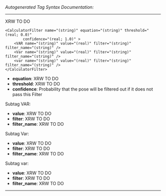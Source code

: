 _Autogenerated Tag Syntax Documentation:_

---
XRW TO DO

```
<CalculatorFilter name="(string)" equation="(string)" threshold="(real; 0.0)"
        confidence="(real; 1.0)" >
    <VAR name="(string)" value="(real)" filter="(string)" filter_name="(string)" />
    <Var name="(string)" value="(real)" filter="(string)" filter_name="(string)" />
    <var name="(string)" value="(real)" filter="(string)" filter_name="(string)" />
</CalculatorFilter>
```

-   **equation**: XRW TO DO
-   **threshold**: XRW TO DO
-   **confidence**: Probability that the pose will be filtered out if it does not pass this Filter


Subtag VAR:   

-   **value**: XRW TO DO
-   **filter**: XRW TO DO
-   **filter_name**: XRW TO DO

Subtag Var:   

-   **value**: XRW TO DO
-   **filter**: XRW TO DO
-   **filter_name**: XRW TO DO

Subtag var:   

-   **value**: XRW TO DO
-   **filter**: XRW TO DO
-   **filter_name**: XRW TO DO

---
